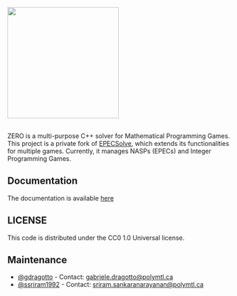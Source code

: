 <img src="https://github.com/ds4dm/ZERO/raw/master/docs/support_files/zero.png" width="250"></br><br>


ZERO is a multi-purpose C++ solver for Mathematical Programming Games.
This project is a private fork of [EPECSolve](https://github.com/ssriram1992/EPECsolve/), which extends its functionalities for multiple games. Currently, it manages NASPs (EPECs) and Integer Programming Games.

## Documentation
The documentation is available [here](https://ds4dm.github.io/ZERO/html/index.html)

## LICENSE
This code is distributed under the CC0 1.0 Universal license.

## Maintenance
- [@gdragotto](https://github.com/gdragotto) - Contact: [gabriele.dragotto@polymtl.ca](mailto:gabriele.dragotto@polymtl.ca)
- [@ssriram1992](https://github.com/ssriram1992/) - Contact: [sriram.sankaranarayanan@polymtl.ca](mailto:sriram.sankaranarayanan@polymtl.ca)

